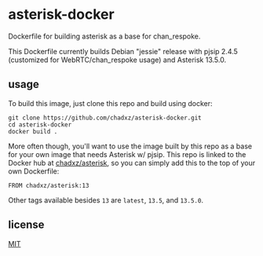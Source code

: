 # asterisk-docker
Dockerfile for building asterisk as a base for chan_respoke.

This Dockerfile currently builds Debian "jessie" release with pjsip 2.4.5 (customized
for WebRTC/chan_respoke usage) and Asterisk 13.5.0.

## usage

To build this image, just clone this repo and build using docker:

    git clone https://github.com/chadxz/asterisk-docker.git
    cd asterisk-docker
    docker build .

More often though, you'll want to use the image built by this repo as a base for your 
own image that needs Asterisk w/ pjsip. This repo is linked to the Docker hub at 
[chadxz/asterisk][], so you can simply add this to the top of your own Dockerfile:

    FROM chadxz/asterisk:13

Other tags available besides `13` are `latest`, `13.5`, and `13.5.0`.

## license

[MIT](https://github.com/chadxz/asterisk-docker/blob/master/README.md)

[chadxz/asterisk]: https://hub.docker.com/r/chadxz/asterisk/

